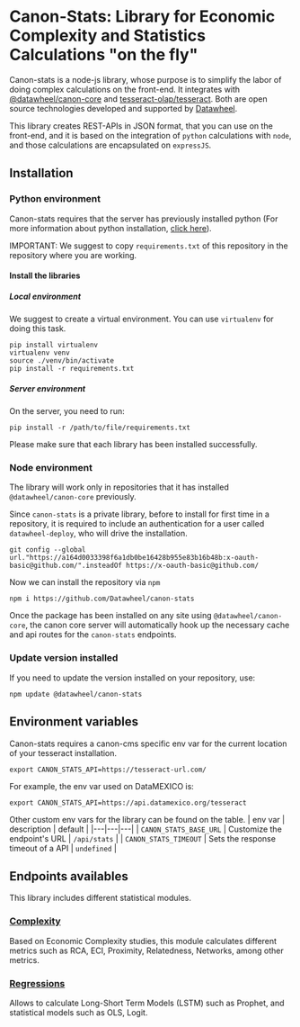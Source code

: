 # Canon-Stats: Library for Economic Complexity and Statistics Calculations "on the fly"

Canon-stats is a node-js library, whose purpose is to simplify the labor of doing complex calculations on the front-end. It integrates with [@datawheel/canon-core](https://github.com/Datawheel/canon) and [tesseract-olap/tesseract](https://github.com/tesseract-olap/tesseract). Both are open source technologies developed and supported by [Datawheel](https://datawheel.us).

This library creates REST-APIs in JSON format, that you can use on the front-end, and it is based on the integration of `python` calculations with `node`, and those calculations are encapsulated on `expressJS`.

## Installation

### Python environment

Canon-stats requires that the server has previously installed python (For more information about python installation, [click here](https://www.python.org/downloads/)).

IMPORTANT: We suggest to copy `requirements.txt` of this repository in the repository where you are working.

#### Install the libraries
##### Local environment

We suggest to create a virtual environment. You can use `virtualenv` for doing this task.
```
pip install virtualenv
virtualenv venv
source ./venv/bin/activate
pip install -r requirements.txt
```
##### Server environment
On the server, you need to run:

```
pip install -r /path/to/file/requirements.txt
```

Please make sure that each library has been installed successfully.

### Node environment

The library will work only in repositories that it has installed `@datawheel/canon-core` previously.

Since `canon-stats` is a private library, before to install for first time in a repository, it is required to include an authentication for a user called `datawheel-deploy`, who will drive the installation.

```
git config --global url."https://a164d0033398f6a1db0be16428b955e83b16b48b:x-oauth-basic@github.com/".insteadOf https://x-oauth-basic@github.com/
```
Now we can install the repository via `npm`
```
npm i https://github.com/Datawheel/canon-stats
```

Once the package has been installed on any site using `@datawheel/canon-core`, the canon core server will automatically hook up the necessary cache and api routes for the `canon-stats` endpoints.

### Update version installed

If you need to update the version installed on your repository, use:
```
npm update @datawheel/canon-stats
```

## Environment variables

Canon-stats requires a canon-cms specific env var for the current location of your  tesseract installation.
```
export CANON_STATS_API=https://tesseract-url.com/
```

For example, the env var used on DataMEXICO is:
```
export CANON_STATS_API=https://api.datamexico.org/tesseract
```
Other custom env vars for the library can be found on the table.
| env var | description | default  |
|---|---|---|
| `CANON_STATS_BASE_URL` | Customize the endpoint's URL | `/api/stats` |
| `CANON_STATS_TIMEOUT` | Sets the response timeout of a API | `undefined` |


## Endpoints availables

This library includes different statistical modules.

### [Complexity](docs/COMPLEXITY.md)
Based on Economic Complexity studies, this module calculates different metrics such as RCA, ECI, Proximity, Relatedness, Networks, among other metrics.

### [Regressions](docs/REGRESSIONS.md)
Allows to calculate Long-Short Term Models (LSTM) such as Prophet, and statistical models such as OLS, Logit.